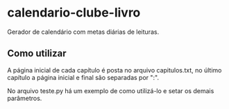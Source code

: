 # calendario-clube-livro
Gerador de calendário com metas diárias de leituras.

## Como utilizar
A página inicial de cada capítulo é posta no arquivo capitulos.txt, no último capítulo a página inicial e final são separadas por ":".

No arquivo teste.py há um exemplo de como utilizá-lo e setar os demais parâmetros.
